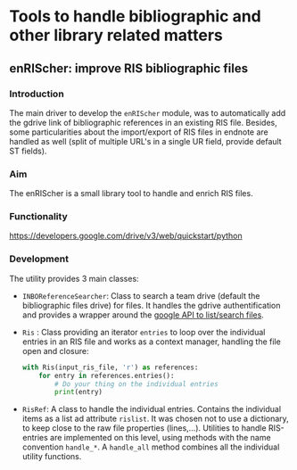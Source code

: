 # Tools to handle bibliographic and other library related matters


## enRIScher: improve RIS bibliographic files

### Introduction

The main driver to develop the `enRIScher` module, was to automatically add the gdrive link of bibliographic references in an existing RIS file. Besides, some particularities about the import/export of RIS files in endnote are handled as well (split of multiple URL's in a single UR field, provide default ST fields). 

### Aim

The enRIScher is a small library tool to handle and enrich RIS files.

### Functionality

https://developers.google.com/drive/v3/web/quickstart/python

### Development

The utility provides 3 main classes: 

* `INBOReferenceSearcher`:  Class to search a team drive (default the bibliographic files drive) for files. It handles the gdrive authentification and provides a wrapper around the [google API to list/search files](https://developers.google.com/drive/v3/web/search-parameters).
* `Ris` : Class providing an iterator `entries` to loop over the individual entries in an RIS file and works as a context manager, handling the file open and closure:

  ```python
  with Ris(input_ris_file, 'r') as references:
      for entry in references.entries():
          # Do your thing on the individual entries
          print(entry)
  ```

* `RisRef`: A class to handle the individual entries. Contains the individual items as a list ad attribute `rislist`. It was chosen not to use a dictionary, to keep close to the raw file properties (lines,...). Utilities to handle RIS-entries are implemented on this level, using methods with the name convention `handle_*`. A `handle_all` method combines all the individual utility functions.
